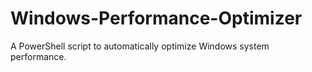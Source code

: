 # Windows-Performance-Optimizer
A PowerShell script to automatically optimize Windows system performance.
